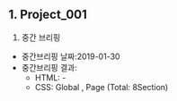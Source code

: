 ## 1. Project_001
1. 중간 브리핑  
- 중간브리핑 날짜:2019-01-30  
- 중간브리핑 결과:   
  - HTML: -   
  - CSS: Global , Page (Total: 8Section)  
